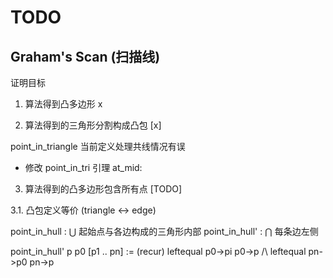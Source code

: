 # TODO

## Graham's Scan (扫描线)

证明目标

1. 算法得到凸多边形 x

2. 算法得到的三角形分割构成凸包 [x]

point_in_triangle 当前定义处理共线情况有误

- 修改 point_in_tri 引理
  at_mid: 

3. 算法得到的凸多边形包含所有点 [TODO]

3.1. 凸包定义等价 (triangle <-> edge)

point_in_hull  : ⋃ 起始点与各边构成的三角形内部
point_in_hull' : ⋂ 每条边左侧

point_in_hull' p p0 [p1 .. pn] := (recur) leftequal p0->pi p0->p /\ leftequal pn->p0 pn->p
